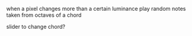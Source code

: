 when a pixel changes more than a certain luminance play random notes taken from octaves of a chord

slider to change chord?
